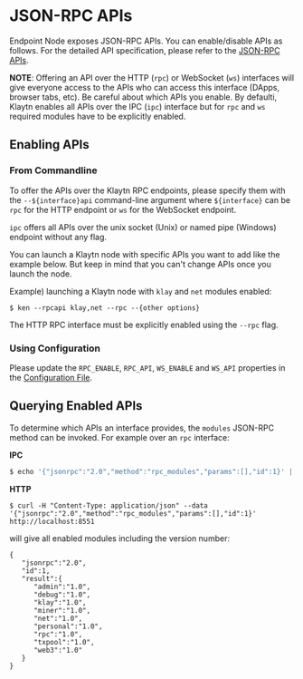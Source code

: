 # JSON-RPC APIs

Endpoint Node exposes JSON-RPC APIs. You can enable/disable APIs as follows. For the detailed API specification, please refer to the [JSON-RPC APIs](../../bapp/json-rpc/api-references/).

**NOTE**: Offering an API over the HTTP \(`rpc`\) or WebSocket \(`ws`\) interfaces will give everyone access to the APIs who can access this interface \(DApps, browser tabs, etc\). Be careful about which APIs you enable. By defaulti, Klaytn enables all APIs over the IPC \(`ipc`\) interface but for `rpc` and `ws` required modules have to be explicitly enabled.

## Enabling APIs

### From Commandline

To offer the APIs over the Klaytn RPC endpoints, please specify them with the `--${interface}api` command-line argument where `${interface}` can be `rpc` for the HTTP endpoint or `ws` for the WebSocket endpoint.

`ipc` offers all APIs over the unix socket \(Unix\) or named pipe \(Windows\) endpoint without any flag.

You can launch a Klaytn node with specific APIs you want to add like the example below. But keep in mind that you can't change APIs once you launch the node.

Example\) launching a Klaytn node with `klay` and `net` modules enabled:

```text
$ ken --rpcapi klay,net --rpc --{other options}
```

The HTTP RPC interface must be explicitly enabled using the `--rpc` flag.

### Using Configuration

Please update the `RPC_ENABLE`, `RPC_API`, `WS_ENABLE` and `WS_API` properties in the [Configuration File](operation-guide/configuration.md).

## Querying Enabled APIs

To determine which APIs an interface provides, the `modules` JSON-RPC method can be invoked. For example over an `rpc` interface:

**IPC**

```javascript
$ echo '{"jsonrpc":"2.0","method":"rpc_modules","params":[],"id":1}' | nc -U klay.ipc
```

**HTTP**

```text
$ curl -H "Content-Type: application/json" --data '{"jsonrpc":"2.0","method":"rpc_modules","params":[],"id":1}' http://localhost:8551
```

will give all enabled modules including the version number:

```text
{
   "jsonrpc":"2.0",
   "id":1,
   "result":{
      "admin":"1.0",
      "debug":"1.0",
      "klay":"1.0",
      "miner":"1.0",
      "net":"1.0",
      "personal":"1.0",
      "rpc":"1.0",
      "txpool":"1.0",
      "web3":"1.0"
   }
}
```

